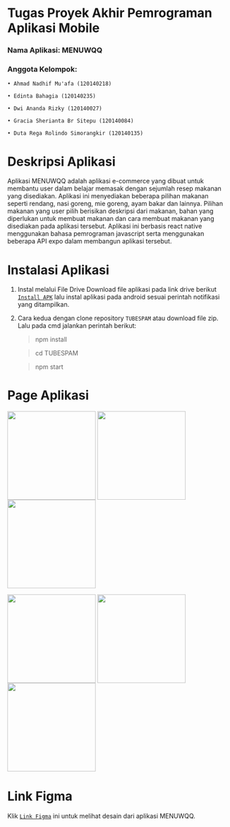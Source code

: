 # Tugas Proyek Akhir Pemrograman Aplikasi Mobile
### Nama Aplikasi: MENUWQQ
### Anggota Kelompok:
  `• Ahmad Nadhif Mu'afa (120140218)`
  
  `• Edinta Bahagia (120140235)`
  
  `• Dwi Ananda Rizky (120140027)`
  
  `• Gracia Sherianta Br Sitepu (120140084)`

  `• Duta Rega Rolindo Simorangkir (120140135)`


# Deskripsi Aplikasi

Aplikasi MENUWQQ adalah aplikasi e-commerce yang dibuat untuk membantu user dalam belajar memasak dengan sejumlah resep makanan yang disediakan. Aplikasi ini menyediakan beberapa pilihan makanan seperti rendang, nasi goreng, mie goreng, ayam bakar dan lainnya. Pilihan makanan yang user pilih berisikan 
deskripsi dari makanan, bahan yang diperlukan untuk membuat makanan dan cara membuat makanan yang disediakan pada aplikasi tersebut. Aplikasi ini 
berbasis react native menggunakan bahasa pemrograman javascript serta menggunakan beberapa API expo dalam membangun aplikasi tersebut.

# Instalasi Aplikasi
 1. Instal melalui File Drive
 Download file aplikasi pada link drive berikut [`Install APK`](https://drive.google.com/drive/folders/1onxPgGCwjeOXag3Bt8zvR-d7KUtbsP0H?usp=sharing) lalu instal aplikasi pada android sesuai perintah notifikasi yang ditampilkan.

 2. Cara kedua dengan clone repository `TUBESPAM` atau download file zip. Lalu pada cmd jalankan perintah berikut:

    > npm install

    > cd TUBESPAM

    > npm start

# Page Aplikasi 

  <img src="https://user-images.githubusercontent.com/104087436/208312542-c4aea477-ea69-4941-8fa1-a3e27d354724.jpg" align="center" width="200px">  <img src="https://user-images.githubusercontent.com/104087436/208312551-ba5821e8-1a52-43fa-a99d-34d8143fbf91.jpg" align="center" width="200px">  <img src="https://user-images.githubusercontent.com/104087436/208312570-0761db82-de08-464f-85cc-8004e1510854.jpg" align="center" width="200px">

  <img src="https://user-images.githubusercontent.com/104087436/208312581-30c4561f-89ae-440c-b608-272a1dbcb5e3.jpg" align="center" width="200px">  <img src="https://user-images.githubusercontent.com/104087436/208312853-f876ad6d-1142-427a-b3a1-b31c7025e7f6.jpg" align="center" width="200px">  <img src="https://user-images.githubusercontent.com/104087436/208312600-5bd284b3-cb4c-46dd-a37f-d0025376eaa9.jpg" align="center" width="200px"> 

# Link Figma

Klik [`Link Figma`](https://www.figma.com/file/2PgoCXxmt54b4w8K2Nwx2q/DESIGN-PAM?node-id=0%3A1&t=NZ6vaGQsNQhyKUN4-1) ini untuk melihat desain dari aplikasi MENUWQQ.
